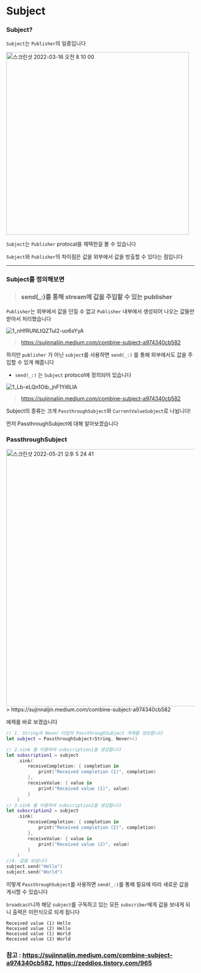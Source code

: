 # Subject

### Subject?

`Subject`는 `Publisher`의 일종입니다 

<img width="488" alt="스크린샷 2022-03-16 오전 8 10 00" src="https://user-images.githubusercontent.com/81547954/158487016-8ab71fc1-c70a-4430-8aa4-5ada69cfc2b8.png">

`Subject`는 `Publisher` protocal을 체택한걸 볼 수 있습니다

`Subject`와 `Publisher`의 차이점은 값을 외부에서 값을 방출할 수 있다는 점입니다

<hr>

### Subject를 정의해보면

> ### **send(\_:)를** 통해 **stream**에 값을 주입할 수 있는 **publisher**

`Publisher`는 외부에서 값을 던질 수 없고 `Publisher` 내부에서 생성되어 나오는 값들만 받아서 처리했습니다

![1_nHfRUNLtQZTuI2-uo6sYyA](https://user-images.githubusercontent.com/81547954/161383953-1f3029b0-dd4b-494e-ad33-3e7ccba5d76c.png)
> https://sujinnaljin.medium.com/combine-subject-a974340cb582

하지만 `publisher` 가 아닌 `subject`를 사용하면 `send(_:)` 를 통해 외부에서도 값을 주입할 수 있게 해줍니다

* `send(_:)` 는 `Subject` protocol에 정의되어 있습니다

![1_Lb-eLQn1Oib_jnF1Yi6LlA](https://user-images.githubusercontent.com/81547954/161384036-90a5765c-c4a5-4c64-9927-9729c75b0c9c.png)
> https://sujinnaljin.medium.com/combine-subject-a974340cb582

Subject의 종류는 크게 `PassthroughSubject`와 `CurrentValueSubject`로 나뉩니다!

먼저 PassthroughSubject에 대해 알아보겠습니다

### PassthroughSubject

<img width="687" alt="스크린샷 2022-05-21 오후 5 24 41" src="https://user-images.githubusercontent.com/81547954/169643005-d7f27948-ae98-4704-891e-1c51cc6a47c7.png"> 
> https://sujinnaljin.medium.com/combine-subject-a974340cb582

에제를 바로 보겠습니다

```swift
// 1. String과 Never 타입의 PassthroughSubject 객체를 생성합니다
let subject = PassthroughSubject<String, Never>()

// 2.sink 를 이용하여 subscription1을 생성합니다
let subscription1 = subject
	.sink(
    	receiveCompletion: { completion in
      		print("Received completion (1)", completion)
    	},
    	receiveValue: { value in
      		print("Received value (1)", value)
    	}
  	)
// 3.sink 를 이용하여 subscription2을 생성합니다
let subscription2 = subject
	.sink(
    	receiveCompletion: { completion in
      		print("Received completion (2)", completion)
    	},
    	receiveValue: { value in
      		print("Received value (2)", value)
    	}
  	)
//4. 값을 보냅니다
subject.send("Hello")
subject.send("World")
```

이렇게 `PassthroughSubject`를 사용하면 `send(_:)`를 통해 필요에 따라 새로운 값을 게시할 수 있습니다

`broadcast`니까 해당 `subject`를 구독하고 있는 모든 `subscriber`에게 값을 보내게 되니 출력은 이런식으로 되게 됩니다

```
Received value (1) Hello
Received value (2) Hello
Received value (1) World
Received value (2) World
```

### 참고 : https://sujinnaljin.medium.com/combine-subject-a974340cb582, https://zeddios.tistory.com/965

